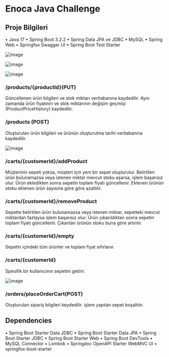 # Enoca Java Challenge 
 


## Proje Bilgileri
• Java 17
• Spring Boot 3.2.2
• Spring Data JPA ve JDBC
• MySQL 
• Spring Web
• Springfox Swagger UI
• Spring Boot Test Starter



![image](https://github.com/aksoysoftware/EnocaJavaChallenge/assets/99371051/3f78d5bc-d738-44c6-8b77-8c72e676ece1)



 
  
![image](https://github.com/aksoysoftware/EnocaJavaChallenge/assets/99371051/794ead3b-e634-489f-b6c4-dde1652cd6d9)

 ![image](https://github.com/aksoysoftware/EnocaJavaChallenge/assets/99371051/29ddb4cf-b363-4982-8aff-cd11ff25c4c2)
### /products/{productId}(PUT)
Güncellenen ürün bilgileri ve stok miktarı veritabanına kaydedilir.
Aynı zamanda ürün fiyatının ve stok miktarının değişim geçmişi (ProductPriceHistory) kaydedilir.


### /products (POST)
Oluşturulan ürün bilgileri ve ürünün oluşturulma tarihi veritabanına kaydedilir.


 
![image](https://github.com/aksoysoftware/EnocaJavaChallenge/assets/99371051/d6f444ca-e11f-4b70-a29c-095c1d38c676)

### /carts/{customerId}/addProduct
Müşterinin sepeti yoksa, müşteri için yeni bir sepet oluşturulur.
Belirtilen ürün bulunamazsa veya istenen miktar mevcut stoku aşarsa, işlem başarısız olur.
Ürün ekledikten sonra sepetin toplam fiyatı güncellenir.
Eklenen ürünün stoku eklenen ürün sayısına göre göre azaltılır.


### /carts/{customerId}/removeProduct
Sepette belirtilen ürün bulunamazsa veya istenen miktar, sepetteki mevcut miktardan fazlaysa işlem başarısız olur.
Ürün çıkarıldıktan sonra sepetin toplam fiyatı güncellenir.
Çıkarılan ürünün stoku buna göre artırılır.


### /carts/{customerId}/empty
Sepetin içindeki tüm ürünler ve toplam fiyat sıfırlanır.


### /carts/{customerId}
Spesifik bir kullanıcının sepetini getirir.



![image](https://github.com/aksoysoftware/EnocaJavaChallenge/assets/99371051/d797f292-64ee-49b7-8046-4cb8a58a5c31)

### /orders/placeOrderCart(POST)
Oluşturulan sipariş bilgileri keydedilir.
işlem yapılan sepet boşaltılır.



## Dependencies
•	Spring Boot Starter Data JDBC
•	Spring Boot Starter Data JPA
•	Spring Boot Starter JDBC
•	Spring Boot Starter Web
•	Spring Boot DevTools
•	MySQL Connector
•	Lombok
•	Springdoc OpenAPI Starter WebMVC UI
•	springfox-boot-starter



 

 




 

 









